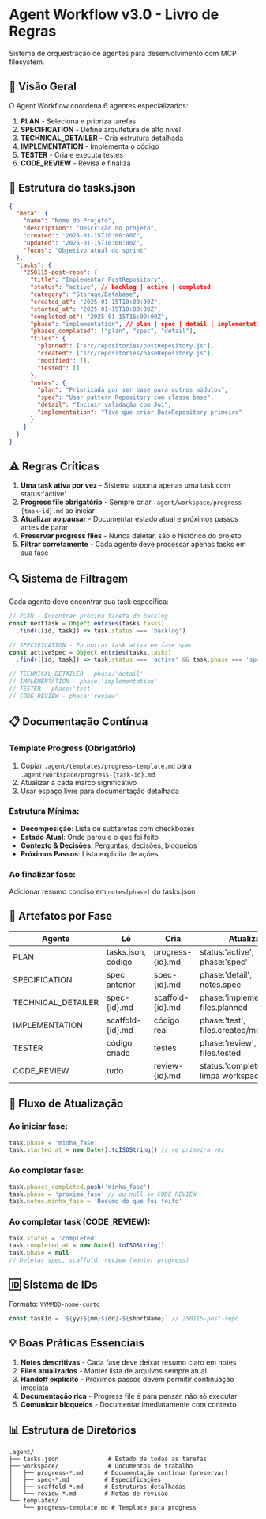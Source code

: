 # Agent Workflow v3.0 - Livro de Regras

Sistema de orquestração de agentes para desenvolvimento com MCP filesystem.

## 🎯 Visão Geral

O Agent Workflow coordena 6 agentes especializados:
1. **PLAN** - Seleciona e prioriza tarefas
2. **SPECIFICATION** - Define arquitetura de alto nível
3. **TECHNICAL_DETAILER** - Cria estrutura detalhada
4. **IMPLEMENTATION** - Implementa o código
5. **TESTER** - Cria e executa testes
6. **CODE_REVIEW** - Revisa e finaliza

## 📄 Estrutura do tasks.json

```json
{
  "meta": {
    "name": "Nome do Projeto",
    "description": "Descrição do projeto",
    "created": "2025-01-15T10:00:00Z",
    "updated": "2025-01-15T10:00:00Z",
    "focus": "Objetivo atual do sprint"
  },
  "tasks": {
    "250115-post-repo": {
      "title": "Implementar PostRepository",
      "status": "active", // backlog | active | completed
      "category": "Storage/Database",
      "created_at": "2025-01-15T10:00:00Z",
      "started_at": "2025-01-15T10:00:00Z",
      "completed_at": "2025-01-15T16:00:00Z",
      "phase": "implementation", // plan | spec | detail | implementation | test | review
      "phases_completed": ["plan", "spec", "detail"],
      "files": {
        "planned": ["src/repositories/postRepository.js"],
        "created": ["src/repositories/baseRepository.js"],
        "modified": [],
        "tested": []
      },
      "notes": {
        "plan": "Priorizada por ser base para outros módulos",
        "spec": "Usar pattern Repository com classe base",
        "detail": "Incluir validação com Joi",
        "implementation": "Tive que criar BaseRepository primeiro"
      }
    }
  }
}
```

## ⚠️ Regras Críticas

1. **Uma task ativa por vez** - Sistema suporta apenas uma task com status:'active'
2. **Progress file obrigatório** - Sempre criar `.agent/workspace/progress-{task-id}.md` ao iniciar
3. **Atualizar ao pausar** - Documentar estado atual e próximos passos antes de parar
4. **Preservar progress files** - Nunca deletar, são o histórico do projeto
5. **Filtrar corretamente** - Cada agente deve processar apenas tasks em sua fase

## 🔍 Sistema de Filtragem

Cada agente deve encontrar sua task específica:

```javascript
// PLAN - Encontrar próxima tarefa do backlog
const nextTask = Object.entries(tasks.tasks)
  .find(([id, task]) => task.status === 'backlog')

// SPECIFICATION - Encontrar task ativa em fase spec
const activeSpec = Object.entries(tasks.tasks)
  .find(([id, task]) => task.status === 'active' && task.phase === 'spec')

// TECHNICAL_DETAILER - phase:'detail'
// IMPLEMENTATION - phase:'implementation'
// TESTER - phase:'test'
// CODE_REVIEW - phase:'review'
```

## 📋 Documentação Contínua

### Template Progress (Obrigatório)

1. Copiar `.agent/templates/progress-template.md` para `.agent/workspace/progress-{task-id}.md`
2. Atualizar a cada marco significativo
3. Usar espaço livre para documentação detalhada

### Estrutura Mínima:
- **Decomposição**: Lista de subtarefas com checkboxes
- **Estado Atual**: Onde parou e o que foi feito
- **Contexto & Decisões**: Perguntas, decisões, bloqueios
- **Próximos Passos**: Lista explícita de ações

### Ao finalizar fase:
Adicionar resumo conciso em `notes[phase]` do tasks.json

## 📁 Artefatos por Fase

| Agente | Lê | Cria | Atualiza |
|--------|-----|------|----------|
| PLAN | tasks.json, código | progress-{id}.md | status:'active', phase:'spec' |
| SPECIFICATION | spec anterior | spec-{id}.md | phase:'detail', notes.spec |
| TECHNICAL_DETAILER | spec-{id}.md | scaffold-{id}.md | phase:'implementation', files.planned |
| IMPLEMENTATION | scaffold-{id}.md | código real | phase:'test', files.created/modified |
| TESTER | código criado | testes | phase:'review', files.tested |
| CODE_REVIEW | tudo | review-{id}.md | status:'completed', limpa workspace |

## 🔄 Fluxo de Atualização

### Ao iniciar fase:
```javascript
task.phase = 'minha_fase'
task.started_at = new Date().toISOString() // se primeira vez
```

### Ao completar fase:
```javascript
task.phases_completed.push('minha_fase')
task.phase = 'proxima_fase' // ou null se CODE_REVIEW
task.notes.minha_fase = 'Resumo do que foi feito'
```

### Ao completar task (CODE_REVIEW):
```javascript
task.status = 'completed'
task.completed_at = new Date().toISOString()
task.phase = null
// Deletar spec, scaffold, review (manter progress)
```

## 🆔 Sistema de IDs

Formato: `YYMMDD-nome-curto`

```javascript
const taskId = `${yy}${mm}${dd}-${shortName}` // 250115-post-repo
```

## 💡 Boas Práticas Essenciais

1. **Notes descritivas** - Cada fase deve deixar resumo claro em notes
2. **Files atualizados** - Manter lista de arquivos sempre atual
3. **Handoff explícito** - Próximos passos devem permitir continuação imediata
4. **Documentação rica** - Progress file é para pensar, não só executar
5. **Comunicar bloqueios** - Documentar imediatamente com contexto

## 📊 Estrutura de Diretórios

```
.agent/
├── tasks.json              # Estado de todas as tarefas
├── workspace/              # Documentos de trabalho
│   ├── progress-*.md      # Documentação contínua (preservar)
│   ├── spec-*.md          # Especificações
│   ├── scaffold-*.md      # Estruturas detalhadas
│   └── review-*.md        # Notas de revisão
└── templates/
    └── progress-template.md # Template para progress
```